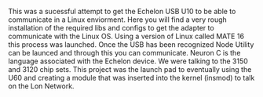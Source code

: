 This was a sucessful attempt to get the Echelon USB U10 to be able to communicate in a Linux enviorment. 
Here you will find a very rough installation of the required libs and configs to get the adapter to communicate with the Linux OS. Using a version of Linux called MATE 16 this process was launched.
Once the USB has been recognized Node Utility can be launced and through this you can communicate.
Neuron C is the language associated with the Echelon device. We were talking to the 3150 and 3120 chip sets.
This  project was the launch pad to eventually using the U60 and creating a module that was inserted into the kernel (insmod) to talk on the Lon Network.

